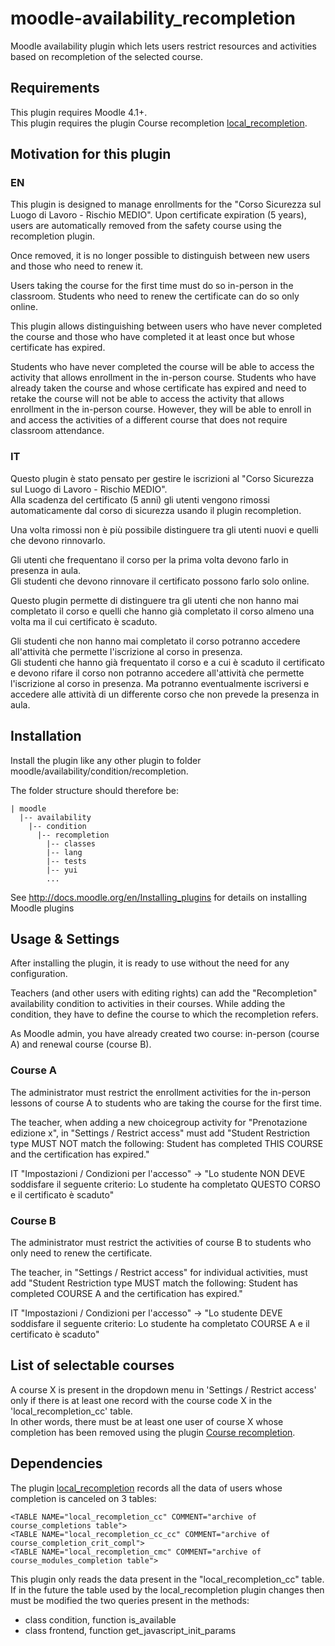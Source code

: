 moodle-availability_recompletion
========================

Moodle availability plugin which lets users restrict resources and activities based on recompletion of the selected course.


Requirements
------------

This plugin requires Moodle 4.1+.   
This plugin requires the plugin Course recompletion [local_recompletion](https://moodle.org/plugins/local_recompletion).  


Motivation for this plugin
--------------------------

### EN

This plugin is designed to manage enrollments for the "Corso Sicurezza sul Luogo di Lavoro - Rischio MEDIO".
Upon certificate expiration (5 years), users are automatically removed from the safety course using the recompletion plugin.

Once removed, it is no longer possible to distinguish between new users and those who need to renew it.

Users taking the course for the first time must do so in-person in the classroom.
Students who need to renew the certificate can do so only online.

This plugin allows distinguishing between users who have never completed the course and those who have completed it at least once but whose certificate has expired.

Students who have never completed the course will be able to access the activity that allows enrollment in the in-person course.
Students who have already taken the course and whose certificate has expired and need to retake the course will not be able to access the activity that allows enrollment in the in-person course. However, they will be able to enroll in and access the activities of a different course that does not require classroom attendance.

### IT

Questo plugin è stato pensato per gestire le iscrizioni al "Corso Sicurezza sul Luogo di Lavoro - Rischio MEDIO".    
Alla scadenza del certificato (5 anni) gli utenti vengono rimossi automaticamente dal corso di sicurezza usando il plugin recompletion. 

Una volta rimossi non è più possibile distinguere tra gli utenti nuovi e quelli che devono rinnovarlo.

Gli utenti che frequentano il corso per la prima volta devono farlo in presenza in aula.   
Gli studenti che devono rinnovare il certificato possono farlo solo online.
 
Questo plugin permette di distinguere tra gli utenti che non hanno mai completato il corso e quelli che hanno già completato il corso almeno una volta ma il cui certificato è scaduto.

Gli studenti che non hanno mai completato il corso potranno accedere all'attività che permette l'iscrizione al corso in presenza.   
Gli studenti che hanno già frequentato il corso e a cui è scaduto il certificato e devono rifare il corso non potranno accedere all'attività che permette l'iscrizione al corso in presenza. Ma potranno eventualmente iscriversi e accedere alle attività di un differente corso che non prevede la presenza in aula.  


Installation
------------

Install the plugin like any other plugin to folder moodle/availability/condition/recompletion.   

The folder structure should therefore be:
```
| moodle
  |-- availability
    |-- condition
      |-- recompletion
        |-- classes
        |-- lang
        |-- tests
        |-- yui
        ...                
```      

See http://docs.moodle.org/en/Installing_plugins for details on installing Moodle plugins


Usage & Settings
----------------


After installing the plugin, it is ready to use without the need for any configuration.

Teachers (and other users with editing rights) can add the "Recompletion" availability condition to activities in their courses. While adding the condition, they have to define the course to which the recompletion refers.

As Moodle admin, you have already created two course: in-person (course A) and renewal course (course B).

### Course A

The administrator must restrict the enrollment activities for the in-person lessons of course A to students who are taking the course for the first time.

The teacher, when adding a new choicegroup activity for "Prenotazione edizione x", in "Settings / Restrict access" must add "Student Restriction type MUST NOT match the following: Student has completed THIS COURSE and the certification has expired."

IT "Impostazioni / Condizioni per l'accesso" -> "Lo studente NON DEVE soddisfare il seguente criterio: Lo studente ha completato QUESTO CORSO e il certificato è scaduto"

### Course B

The administrator must restrict the activities of course B to students who only need to renew the certificate.

The teacher, in "Settings / Restrict access" for individual activities, must add "Student Restriction type MUST match the following: Student has completed COURSE A and the certification has expired."

IT "Impostazioni / Condizioni per l'accesso" -> "Lo studente DEVE soddisfare il seguente criterio: Lo studente ha completato COURSE A e il certificato è scaduto"


List of selectable courses
--------------------------

A course X is present in the dropdown menu in 'Settings / Restrict access' only if there is at least one record with the course code X in the 'local_recompletion_cc' table.   
In other words, there must be at least one user of course X whose completion has been removed using the plugin [Course recompletion](https://moodle.org/plugins/local_recompletion).


Dependencies 
------------

The plugin [local_recompletion](https://moodle.org/plugins/local_recompletion) records all the data of users whose completion is canceled on 3 tables:
```
<TABLE NAME="local_recompletion_cc" COMMENT="archive of course_completions table"> 
<TABLE NAME="local_recompletion_cc_cc" COMMENT="archive of course_completion_crit_compl">
<TABLE NAME="local_recompletion_cmc" COMMENT="archive of course_modules_completion table"> 
```

This plugin only reads the data present in the "local_recompletion_cc" table.   
If in the future the table used by the local_recompletion plugin changes then must be modified the two queries present in the methods:   
- class condition, function is_available
- class frontend, function get_javascript_init_params
